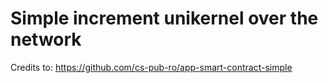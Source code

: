 # Simple increment unikernel over the network

Credits to: https://github.com/cs-pub-ro/app-smart-contract-simple